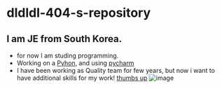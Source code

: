 # dldldl-404-s-repository

## I am JE from South Korea.
 + for now I am studing programming.
 + Working on a [Pyhon](https://img.shields.io/badge/python), and using [pycharm](https://img.shields.io/badge/pycharm)
 + I have been working as Quality team for few years, but now i want to have additional skills for my work!
   [thumbs up](https://img.animalplanet.co.kr/news/2020/08/05/700/qm05450908o2781sgd75.jpg)
   ![image](https://github.com/dldldl-404/dldldl-404-s-repository/assets/175283439/40f6a6c1-576e-48aa-88f1-597b174e3822)
